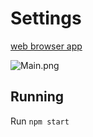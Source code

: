 # Settings

[web browser app](https://evening-citadel-27740.herokuapp.com/)

![Main.png](https://raw.githubusercontent.com/greenmoon1558/footer-test-task/master/public/images/main_image.png)

## Running
Run `npm start`